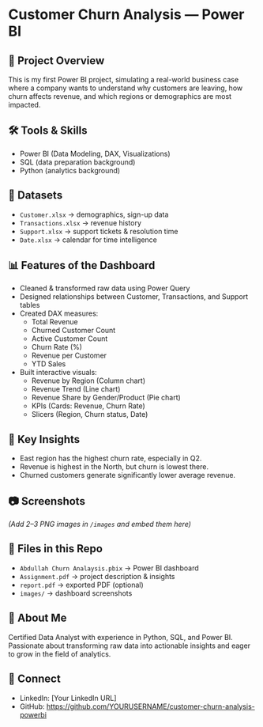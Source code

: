 # Customer Churn Analysis — Power BI

## 📖 Project Overview
This is my first Power BI project, simulating a real-world business case where a company 
wants to understand why customers are leaving, how churn affects revenue, and which regions 
or demographics are most impacted.

## 🛠 Tools & Skills
- Power BI (Data Modeling, DAX, Visualizations)
- SQL (data preparation background)
- Python (analytics background)

## 📂 Datasets
- `Customer.xlsx` → demographics, sign-up data
- `Transactions.xlsx` → revenue history
- `Support.xlsx` → support tickets & resolution time
- `Date.xlsx` → calendar for time intelligence

## 📊 Features of the Dashboard
- Cleaned & transformed raw data using Power Query
- Designed relationships between Customer, Transactions, and Support tables
- Created DAX measures:
  - Total Revenue
  - Churned Customer Count
  - Active Customer Count
  - Churn Rate (%)
  - Revenue per Customer
  - YTD Sales
- Built interactive visuals:
  - Revenue by Region (Column chart)
  - Revenue Trend (Line chart)
  - Revenue Share by Gender/Product (Pie chart)
  - KPIs (Cards: Revenue, Churn Rate)
  - Slicers (Region, Churn status, Date)

## 📌 Key Insights
- East region has the highest churn rate, especially in Q2.
- Revenue is highest in the North, but churn is lowest there.
- Churned customers generate significantly lower average revenue.

## 📷 Screenshots
*(Add 2–3 PNG images in `/images` and embed them here)*

## 📄 Files in this Repo
- `Abdullah Churn Analaysis.pbix` → Power BI dashboard
- `Assignment.pdf` → project description & insights
- `report.pdf` → exported PDF (optional)
- `images/` → dashboard screenshots

## 👤 About Me
Certified Data Analyst with experience in Python, SQL, and Power BI.  
Passionate about transforming raw data into actionable insights and eager to grow 
in the field of analytics.

## 🔗 Connect
- LinkedIn: [Your LinkedIn URL]
- GitHub: https://github.com/YOURUSERNAME/customer-churn-analysis-powerbi
